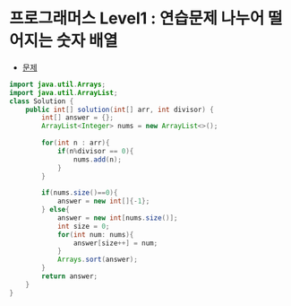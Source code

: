 # 프로그래머스 Level1 : 연습문제 나누어 떨어지는 숫자 배열

- [문제](https://programmers.co.kr/learn/courses/30/lessons/12910)

```java
import java.util.Arrays;
import java.util.ArrayList;
class Solution {
    public int[] solution(int[] arr, int divisor) {
        int[] answer = {};
        ArrayList<Integer> nums = new ArrayList<>();
        
        for(int n : arr){
            if(n%divisor == 0){
                nums.add(n);
            }
        }
        
        if(nums.size()==0){
            answer = new int[]{-1};
        } else{
            answer = new int[nums.size()];
            int size = 0;
            for(int num: nums){
                answer[size++] = num;
            }
            Arrays.sort(answer);
        }
        return answer;
    }
}
```